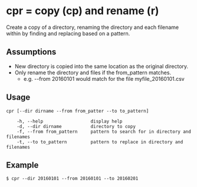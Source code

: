 # cpr = copy (cp) and rename (r) 
Create a copy of a directory, renaming the directory and each filename within by finding and replacing based on a pattern.

## Assumptions
* New directory is copied into the same location as the original directory.
* Only rename the directory and files if the from_pattern matches.
    * e.g. --from 20160101 would match for the file myfile_20160101.csv

## Usage
```
cpr [--dir dirname --from from_patter --to to_pattern]

    -h, --help                  display help
    -d, --dir dirname           directory to copy
    -f, --from from_pattern     pattern to search for in directory and filenames
    -t, --to to_pattern         pattern to replace in directory and filenames
```

## Example
```
$ cpr --dir 20160101 --from 20160101 --to 20160201
```
